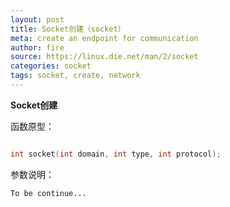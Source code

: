 ```yaml
---
layout: post
title: Socket创建（socket）
meta: create an endpoint for communication
author: fire
source: https://linux.die.net/man/2/socket
categories: socket 
tags: socket, create, network
---
```


**Socket创建**

函数原型：

```c

int socket(int domain, int type, int protocol);

```

参数说明：

~~~
To be continue...
~~~